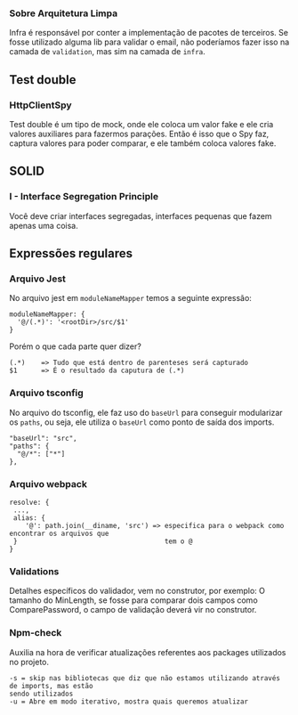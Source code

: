 ### Sobre Arquitetura Limpa
Infra é responsável por conter a implementação de pacotes de terceiros. Se fosse utilizado
alguma lib para validar o email, não poderíamos fazer isso na camada de `validation`, mas 
sim na camada de `infra`.

## Test double
### HttpClientSpy
  Test double é um tipo de mock, onde ele coloca um valor fake e ele cria valores auxiliares
para fazermos parações. Então é isso que o Spy faz, captura valores para poder comparar, e 
ele também coloca valores fake.

## SOLID
### I - Interface Segregation Principle
  Você deve criar interfaces segregadas, interfaces pequenas que fazem apenas uma coisa.

## Expressões regulares
### Arquivo Jest
  No arquivo jest em `moduleNameMapper` temos a seguinte expressão:
  ````
  moduleNameMapper: {
    '@/(.*)': '<rootDir>/src/$1'
  }
  ````
Porém o que cada parte quer dizer?
````
(.*)    => Tudo que está dentro de parenteses será capturado
$1      => É o resultado da caputura de (.*) 

````
### Arquivo tsconfig
  No arquivo do tsconfig, ele faz uso do `baseUrl` para conseguir modularizar os `paths`, ou seja,
ele utiliza o `baseUrl` como ponto de saída dos imports.
```
"baseUrl": "src",
"paths": {
  "@/*": ["*"]
},
```

### Arquivo webpack
```
resolve: {
 ...,
 alias: {
    '@': path.join(__diname, 'src') => especifica para o webpack como encontrar os arquivos que
 }                                     tem o @
}
```

### Validations
Detalhes específicos do validador, vem no construtor, por exemplo: O tamanho do MinLength, se 
fosse para comparar dois campos como ComparePassword, o campo de validação deverá vir no
construtor.

### Npm-check
Auxilia na hora de verificar atualizações referentes aos packages utilizados no projeto.
````
-s = skip nas bibliotecas que diz que não estamos utilizando através de imports, mas estão
sendo utilizados
-u = Abre em modo iterativo, mostra quais queremos atualizar
````
